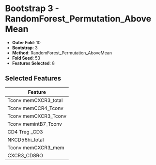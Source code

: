 # Bootstrap 3 - RandomForest_Permutation_AboveMean

- **Outer Fold**: 10
- **Bootstrap**: 3
- **Method**: RandomForest_Permutation_AboveMean
- **Fold Seed**: 53
- **Features Selected**: 8

## Selected Features

| Feature |
|---------|
| Tconv memCXCR3_total |
| Tconv memCCR4_Tconv |
| Tconv memCXCR3_Tconv |
| Tconv memintB7_Tconv |
| CD4 Treg _CD3 |
| NKCD56hi_total |
| Tconv memCXCR3_mem |
| CXCR3_CD8RO |
